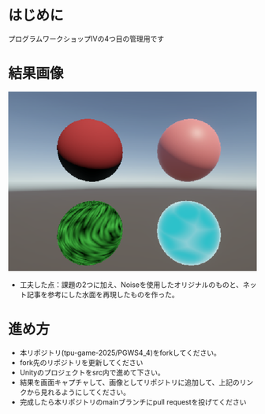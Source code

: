 # はじめに
プログラムワークショップⅣの4つ目の管理用です

# 結果画像

![第4回の結果](myresult.png)
- 工夫した点：課題の2つに加え、Noiseを使用したオリジナルのものと、ネット記事を参考にした水面を再現したものを作った。

# 進め方

- 本リポジトリ(tpu-game-2025/PGWS4_4)をforkしてください。
- fork先のリポジトリを更新してください
- Unityのプロジェクトをsrc内で進めて下さい。
- 結果を画面キャプチャして、画像としてリポジトリに追加して、上記のリンクから見れるようにしてください。
- 完成したら本リポジトリのmainブランチにpull requestを投げてください

